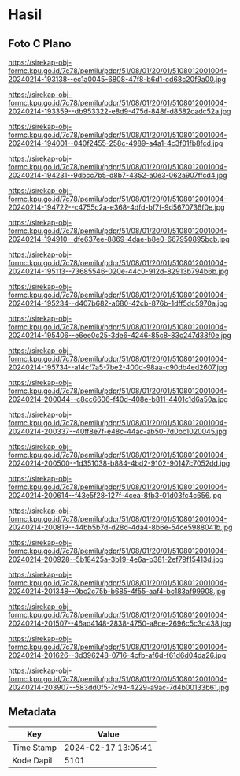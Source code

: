 # Hasil

## Foto C Plano

https://sirekap-obj-formc.kpu.go.id/7c78/pemilu/pdpr/51/08/01/20/01/5108012001004-20240214-193138--ec1a0045-6808-47f8-b6d1-cd68c20f9a00.jpg

https://sirekap-obj-formc.kpu.go.id/7c78/pemilu/pdpr/51/08/01/20/01/5108012001004-20240214-193359--db953322-e8d9-475d-848f-d8582cadc52a.jpg

https://sirekap-obj-formc.kpu.go.id/7c78/pemilu/pdpr/51/08/01/20/01/5108012001004-20240214-194001--040f2455-258c-4989-a4a1-4c3f01fb8fcd.jpg

https://sirekap-obj-formc.kpu.go.id/7c78/pemilu/pdpr/51/08/01/20/01/5108012001004-20240214-194231--9dbcc7b5-d8b7-4352-a0e3-062a907ffcd4.jpg

https://sirekap-obj-formc.kpu.go.id/7c78/pemilu/pdpr/51/08/01/20/01/5108012001004-20240214-194722--c4755c2a-e368-4dfd-bf7f-9d5670736f0e.jpg

https://sirekap-obj-formc.kpu.go.id/7c78/pemilu/pdpr/51/08/01/20/01/5108012001004-20240214-194910--dfe637ee-8869-4dae-b8e0-667950895bcb.jpg

https://sirekap-obj-formc.kpu.go.id/7c78/pemilu/pdpr/51/08/01/20/01/5108012001004-20240214-195113--73685546-020e-44c0-912d-82913b794b6b.jpg

https://sirekap-obj-formc.kpu.go.id/7c78/pemilu/pdpr/51/08/01/20/01/5108012001004-20240214-195234--d407b682-a680-42cb-876b-1dff5dc5970a.jpg

https://sirekap-obj-formc.kpu.go.id/7c78/pemilu/pdpr/51/08/01/20/01/5108012001004-20240214-195406--e6ee0c25-3de6-4246-85c8-83c247d38f0e.jpg

https://sirekap-obj-formc.kpu.go.id/7c78/pemilu/pdpr/51/08/01/20/01/5108012001004-20240214-195734--a14cf7a5-7be2-400d-98aa-c90db4ed2607.jpg

https://sirekap-obj-formc.kpu.go.id/7c78/pemilu/pdpr/51/08/01/20/01/5108012001004-20240214-200044--c8cc6606-f40d-408e-b811-4401c1d6a50a.jpg

https://sirekap-obj-formc.kpu.go.id/7c78/pemilu/pdpr/51/08/01/20/01/5108012001004-20240214-200337--40ff8e7f-e48c-44ac-ab50-7d0bc1020045.jpg

https://sirekap-obj-formc.kpu.go.id/7c78/pemilu/pdpr/51/08/01/20/01/5108012001004-20240214-200500--1d351038-b884-4bd2-9102-90147c7052dd.jpg

https://sirekap-obj-formc.kpu.go.id/7c78/pemilu/pdpr/51/08/01/20/01/5108012001004-20240214-200614--f43e5f28-127f-4cea-8fb3-01d03fc4c656.jpg

https://sirekap-obj-formc.kpu.go.id/7c78/pemilu/pdpr/51/08/01/20/01/5108012001004-20240214-200819--44bb5b7d-d28d-4da4-8b6e-54ce5988041b.jpg

https://sirekap-obj-formc.kpu.go.id/7c78/pemilu/pdpr/51/08/01/20/01/5108012001004-20240214-200928--5b18425a-3b19-4e6a-b381-2ef79f15413d.jpg

https://sirekap-obj-formc.kpu.go.id/7c78/pemilu/pdpr/51/08/01/20/01/5108012001004-20240214-201348--0bc2c75b-b685-4f55-aaf4-bc183af99908.jpg

https://sirekap-obj-formc.kpu.go.id/7c78/pemilu/pdpr/51/08/01/20/01/5108012001004-20240214-201507--46ad4148-2838-4750-a8ce-2696c5c3d438.jpg

https://sirekap-obj-formc.kpu.go.id/7c78/pemilu/pdpr/51/08/01/20/01/5108012001004-20240214-201626--3d396248-0716-4cfb-af6d-f61d6d04da26.jpg

https://sirekap-obj-formc.kpu.go.id/7c78/pemilu/pdpr/51/08/01/20/01/5108012001004-20240214-203907--583dd0f5-7c94-4229-a9ac-7d4b00133b61.jpg


## Metadata

| Key        | Value               |
| ---------- | ------------------- |
| Time Stamp | 2024-02-17 13:05:41 |
| Kode Dapil | 5101                |



